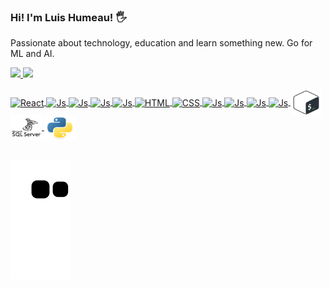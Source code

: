 ### Hi! I'm Luis Humeau! 🖐️
Passionate about technology, education and learn something new.
Go for ML and AI.
 


<div align="left">
<a href="https://github.com/lhumeau">
<img height="180em" src="https://github-readme-stats.vercel.app/api?username=lhumeau&theme=dark&show_icons=true"/>
<img height="180em" src="https://github-readme-stats.vercel.app/api/top-langs/?username=lhumeau&layout=compact&langs_count=7&theme=dark"/>

</div>
<div style="display: inline_block"><br>
<img align="center" alt="React" height="40" width="50" src="https://cdn.jsdelivr.net/gh/devicons/devicon/icons/react/react-original.svg">
  <img align="center" alt="Js" height="40" width="50" src="https://icongr.am/devicon/postgresql-original.svg">
 <img align="center" alt="Js" height="40" width="50" src="https://icongr.am/devicon/nginx-original.svg">
 <img align="center" alt="Js" height="40" width="50" src="https://icongr.am/devicon/git-original.svg">
 <img align="center" alt="Js" height="40" width="50" src="https://img.icons8.com/color/48/typescript.png">
<img align="center" alt="HTML" height="40" width="50" src="https://cdn.jsdelivr.net/gh/devicons/devicon/icons/html5/html5-original.svg">
<img align="center" alt="CSS" height="40" width="50" src="https://cdn.jsdelivr.net/gh/devicons/devicon/icons/css3/css3-original.svg">
<img align="center" alt="Js" height="40" width="50" src="https://cdn.jsdelivr.net/gh/devicons/devicon/icons/javascript/javascript-original.svg">
<img align="center" alt="Js" height="40" width="50" src="https://icongr.am/devicon/docker-original.svg?size=128&color=currentColor">
<img align="center" alt="Js" height="40" width="50" src="https://icongr.am/devicon/mysql-original-wordmark.svg?size=101&color=currentColor">
<img align="center" alt="Js" height="40" width="50" src="https://icongr.am/devicon/linux-original.svg?size=101&color=currentColor">
<img align="center" alt="Js" height="40" width="50" src="https://raw.githubusercontent.com/devicons/devicon/master/icons/bash/bash-original.svg">
 <img align="center" alt="Js" height="40" width="50" src="https://github.com/devicons/devicon/blob/master/icons/microsoftsqlserver/microsoftsqlserver-plain-wordmark.svg">
 <img align="center" alt="Js" height="40" width="50" src="https://raw.githubusercontent.com/devicons/devicon/v2.15.1/icons/python/python-original.svg">




 



 

</div>
</br>
<div align="left">

  ![Snake animation](https://github.com/carlosportella16/carlosportella16/blob/output/github-contribution-grid-snake.svg)

</div>
